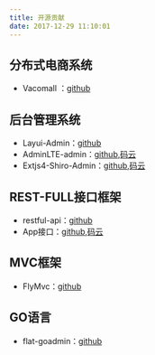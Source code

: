 ```yaml
---
title: 开源贡献
date: 2017-12-29 11:10:01
---
```


## 分布式电商系统
- Vacomall ：[github](https://github.com/litzhou/vacomall)

## 后台管理系统
- Layui-Admin：[github](https://github.com/litzhou/layui-admin)
- AdminLTE-admin：[github](https://github.com/litzhou/AdminLTE-admin),[码云](https://gitee.com/zhougaojun/KangarooAdmin)
- Extjs4-Shiro-Admin：[github](https://github.com/litzhou/extjs4-shiro-admin),[码云](https://gitee.com/zhougaojun/extjs4-shiro-admin.git)

## REST-FULL接口框架
- restful-api：[github](https://github.com/litzhou/restful-api.git)
- App接口：[github](https://github.com/litzhou/restful-api.git),[码云](https://gitee.com/zhougaojun/Vacomall-Spring-RestApi)

## MVC框架
- FlyMvc：[github](https://github.com/litzhou/flymvc)

## GO语言
- flat-goadmin：[github](https://github.com/litzhou/flat-goadmin.git)
